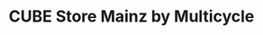 ---
title: "CUBE Store Mainz by Multicycle"
url: /mainz/cube-store-mainz-by-multicycle/
shop: Fahrrad
---